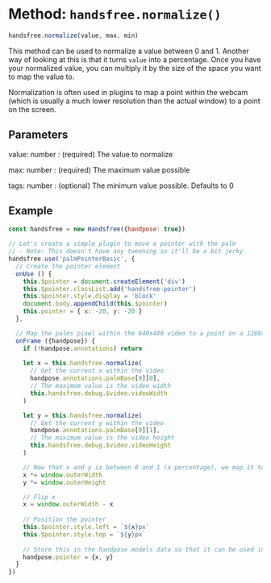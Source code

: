 # Method: `handsfree.normalize()`

```js
handsfree.normalize(value, max, min)
```

This method can be used to normalize a value between 0 and 1. Another way of looking at this is that it turns `value` into a percentage. Once you have your normalized value, you can multiply it by the size of the space you want to map the value to.

Normalization is often used in plugins to map a point within the webcam (which is usually a much lower resolution than the actual window) to a point on the screen.


## Parameters

value: number
: (required) The value to normalize

max: number
: (required) The maximum value possible

tags: number
: (optional) The minimum value possible. Defaults to 0


## Example

```js
const handsfree = new Handsfree({handpose: true})

// Let's create a simple plugin to move a pointer with the palm
// - Note: This doesn't have any tweening so it'll be a bit jerky
handsfree.use('palmPointerBasic', {
  // Create the pointer element
  onUse () {
    this.$pointer = document.createElement('div')
    this.$pointer.classList.add('handsfree-pointer')
    this.$pointer.style.display = 'block'
    document.body.appendChild(this.$pointer)
    this.pointer = { x: -20, y: -20 }
  },

  // Map the palms pixel within the 640x480 video to a point on a 1280x960 screen
  onFrame ({handpose}) {
    if (!handpose.annotations) return
    
    let x = this.handsfree.normalize(
      // Get the current x within the video
      handpose.annotations.palmBase[0][0],
      // The maximum value is the video width
      this.handsfree.debug.$video.videoWidth
    )

    let y = this.handsfree.normalize(
      // Get the current y within the video
      handpose.annotations.palmBase[0][1],
      // The maximum value is the video height
      this.handsfree.debug.$video.videoHeight
    )

    // Now that x and y is between 0 and 1 (a percentage), we map it to the window
    x *= window.outerWidth
    y *= window.outerHeight

    // Flip x
    x = window.outerWidth - x
    
    // Position the pointer
    this.$pointer.style.left = `${x}px`
    this.$pointer.style.top = `${y}px`
    
    // Store this in the handpose models data so that it can be used in other plugins
    handpose.pointer = {x, y}
  }
})
```